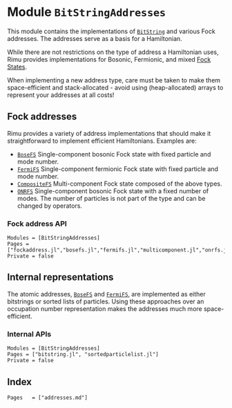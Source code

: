 # Module `BitStringAddresses`

This module contains the implementations of [`BitString`](@ref) and various Fock addresses.
The addresses serve as a basis for a Hamiltonian.

While there are not restrictions on the type of address a Hamiltonian uses, Rimu provides
implementations for Bosonic, Fermionic, and mixed [Fock
States](https://en.wikipedia.org/wiki/Fock_state).

When implementing a new address type, care must be taken to make them space-efficient and
stack-allocated - avoid using (heap-allocated) arrays to represent your addresses at all costs!

## Fock addresses

Rimu provides a variety of address implementations that should make it
straightforward to implement efficient Hamiltonians. Examples are:

- [`BoseFS`](@ref) Single-component bosonic Fock state with fixed particle and mode number.
- [`FermiFS`](@ref) Single-component fermionic Fock state with fixed particle and mode number.
- [`CompositeFS`](@ref) Multi-component Fock state composed of the above types.
- [`ONRFS`](@ref) Single-component bosonic Fock state with a fixed number of modes. The number of particles is not part of the type and can be changed by operators.

### Fock address API

```@autodocs
Modules = [BitStringAddresses]
Pages = ["fockaddress.jl","bosefs.jl","fermifs.jl","multicomponent.jl","onrfs.jl"]
Private = false
```

## Internal representations

The atomic addresses, [`BoseFS`](@ref) and [`FermiFS`](@ref), are implemented as either
bitstrings or sorted lists of particles. Using these approaches over an occupation number
representation makes the addresses much more space-efficient.

### Internal APIs

```@autodocs
Modules = [BitStringAddresses]
Pages = ["bitstring.jl", "sortedparticlelist.jl"]
Private = false
```

## Index
```@index
Pages   = ["addresses.md"]
```
